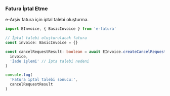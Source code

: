 ### Fatura İptal Etme

e-Arşiv fatura için iptal talebi oluşturma.

```typescript
import EInvoice, { BasicInvoice } from 'e-fatura'

// İptal talebi oluşturulacak fatura
const invoice: BasicInvoice = {}

const cancelRequestResult: boolean = await EInvoice.createCancelRequestForInvoice(
  invoice,
  'İade işlemi' // İpta talebi nedeni
)

console.log(
  'Fatura iptal talebi sonucu:',
  cancelRequestResult
)
```

